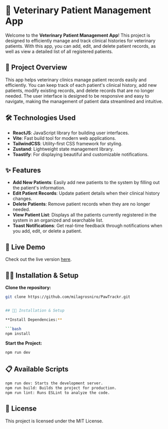 # 🐾 Veterinary Patient Management App

Welcome to the **Veterinary Patient Management App**! This project is designed to efficiently manage and track clinical histories for veterinary patients. With this app, you can add, edit, and delete patient records, as well as view a detailed list of all registered patients.

## 🚀 Project Overview

This app helps veterinary clinics manage patient records easily and efficiently. You can keep track of each patient's clinical history, add new patients, modify existing records, and delete records that are no longer needed. The user interface is designed to be responsive and easy to navigate, making the management of patient data streamlined and intuitive.

## 🛠️ Technologies Used

- **ReactJS**: JavaScript library for building user interfaces.
- **Vite**: Fast build tool for modern web applications.
- **TailwindCSS**: Utility-first CSS framework for styling.
- **Zustand**: Lightweight state management library.
- **Toastify**: For displaying beautiful and customizable notifications.

## ✨ Features

- **Add New Patients**: Easily add new patients to the system by filling out the patient's information.
- **Edit Patient Records**: Update patient details when their clinical history changes.
- **Delete Patients**: Remove patient records when they are no longer needed.
- **View Patient List**: Displays all the patients currently registered in the system in an organized and searchable list.
- **Toast Notifications**: Get real-time feedback through notifications when you add, edit, or delete a patient.

## 🚀 Live Demo

Check out the live version [here](https://66f14044856abdd44563c921--effulgent-zabaione-d0cf41.netlify.app/).

## 🧑‍💻 Installation & Setup

**Clone the repository:**

```bash
git clone https://github.com/milagrosniro/PawTrackr.git


## 🧑‍💻 Installation & Setup

**Install Dependencies:**

```bash
npm install
```
**Start the Project:**

```bash
npm run dev

```

## 📋 Available Scripts
```bash
npm run dev: Starts the development server.
npm run build: Builds the project for production.
npm run lint: Runs ESLint to analyze the code.

 ```

## 📝 License
This project is licensed under the MIT License.
